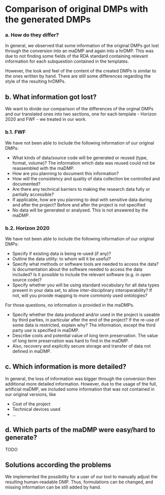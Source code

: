 # Comparison of original DMPs with the generated DMPs




### a. How do they differ?

In general, we observed that some information of the original DMPs got lost through the conversion into an maDMP and again into a hrDMP. This was due to not finding some fields of the RDA standard containing relevant information for each subquestion contained in the templates.

However, the look and feel of the content of the created DMPs is similar to the ones written by hand. There are still some differences regarding the style of the resulting hrDMPs.

## b. What information got lost?

We want to divide our comparison of the differences of the orginal DMPs and our translated ones into two sections, one for each template - Horizon 2020 and FWF - we treated in our work.

### b.1. FWF

We have not been able to include the following information of our original DMPs:

* What kinds of data/source code will be generated or reused (type, format, volume)? The information which data was reused could not be reassembled with the maDMP.
* How are you planning to document this information?
* How will the consistency and quality of data collection be controlled and documented?
* Are there any technical barriers to making the research data fully or partially accessible?
* If applicable, how are you planning to deal with sensitive data during and after the project? Before and after the project is not specified
* No data will be generated or analysed. This is not answered by the maDMP.

### b.2. Horizon 2020

We have not been able to include the following information of our original DMPs:

* Specify if existing data is being re-used (if any)?
* Outline the data utility: to whom will it be useful? 
* Specify what methods or software tools are needed to access the data? Is documentation about the software needed to access the data included? Is it possible to include the relevant software (e.g. in open source code)? 
* Specify whether you will be using standard vocabulary for all data types present in your data set, to allow inter-disciplinary interoperability? If not, will you provide mapping to more commonly used ontologies? 

For those questions, no information is provided in the maDMPs.

* Specify whether the data produced and/or used in the project is useable by third parties, in particular after the end of the project? If the re-use of some data is restricted, explain why? The information, except the third party use is specified in maDMP.
* Describe costs and potential value of long term preservation. The value of long term preservation was hard to find in the maDMP.
* Also, recovery and explicitly secure storage and transfer of data not defined in maDMP.


## c. Which information is more detailed?

In general, the loss of information was bigger through the conversion then additional more detailed information. However, due to the usage of the full, artificial maDMP, we included some information that was not contained in our original versions, like

* Cost of the project
* Technical devices used
* ...

## d. Which parts of the maDMP were easy/hard to generate?
TODO



## Solutions according the problems

We implemented the possibility for a user of our tool to manually adjust the resulting human-readable DMP. Thus, formulations can be changed, and missing information can be still added by hand.
